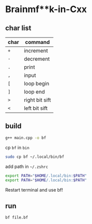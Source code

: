 # Brainmf\*\*k-in-Cxx

## char list

|char|command|
---|---    
|`+`|increment|
|`-`|decrement|  
|`.`|print|  
|`,`|input|  
|`[`|loop begin|
|`]`|loop end|
|`>`|right bit sift|
|`<`|left bit sift|

## build 
```sh
g++ main.cpp -o bf
```

cp `bf` in `bin`
```sh
sudo cp bf ~/.local/bin/bf
```

add path in `~/.zshrc`
```sh
export PATH="$HOME/.local/bin:$PATH"
export PATH="$HOME/.local/bin:$PATH"
```

Restart terminal and use bf!

## run

```sh
bf file.bf
```

